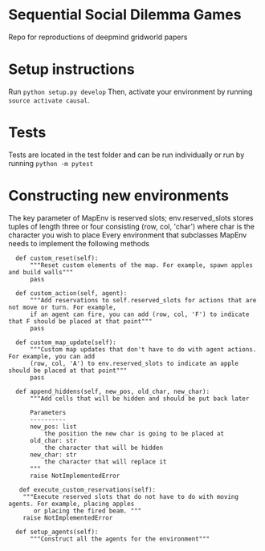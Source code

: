 # Sequential Social Dilemma Games
Repo for reproductions of deepmind gridworld papers

# Setup instructions
Run `python setup.py develop`
Then, activate your environment by running `source activate causal`.

# Tests
Tests are located in the test folder and can be run individually or run by running `python -m pytest`

# Constructing new environments
The key parameter of MapEnv is reserved slots; env.reserved_slots stores tuples of length three or four 
consisting (row, col, 'char') where char is the character you wish to place 
Every environment that subclasses MapEnv needs to implement the following methods

```
  def custom_reset(self):
      """Reset custom elements of the map. For example, spawn apples and build walls"""  
      pass

  def custom_action(self, agent):
      """Add reservations to self.reserved_slots for actions that are not move or turn. For example,  
      if an agent can fire, you can add (row, col, 'F') to indicate that F should be placed at that point"""
      pass

  def custom_map_update(self):
      """Custom map updates that don't have to do with agent actions. For example, you can add
      (row, col, 'A') to env.reserved_slots to indicate an apple should be placed at that point"""
      pass

  def append_hiddens(self, new_pos, old_char, new_char):
      """Add cells that will be hidden and should be put back later

      Parameters
      ----------
      new_pos: list
          the position the new char is going to be placed at
      old_char: str
          the character that will be hidden
      new_char: str
          the character that will replace it
      """
      raise NotImplementedError

   def execute_custom_reservations(self):
    """Execute reserved slots that do not have to do with moving agents. For example, placing apples 
       or placing the fired beam. """
    raise NotImplementedError

  def setup_agents(self):
      """Construct all the agents for the environment"""
```
        
